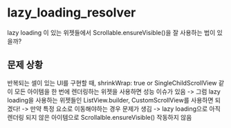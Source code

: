 # lazy_loading_resolver

lazy loading 이 있는 위젯들에서 Scrollable.ensureVisible()을 잘 사용하는 법이 있을까?

## 문제 상황
반복되는 셀이 있는 UI를 구현할 때, shrinkWrap: true or SingleChildScrollView 같이 모든 아이템을 한 번에 렌더링하는 위젯을 사용하면 성능 이슈가 있음
-> 그럼 lazy loading을 사용하는 위젯들인 ListView.builder, CustomScrollView를 사용하면 되겠다!
  -> 만약 특정 요소로 이동해야하는 경우 문제가 생김
    -> lazy loading으로 아직 렌더링 되지 않은 아이템으로 Scrollalble.ensureVisible() 작동하지 않음
